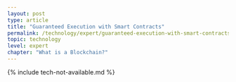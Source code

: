 ```yaml
---
layout: post
type: article
title: "Guaranteed Execution with Smart Contracts"
permalink: /technology/expert/guaranteed-execution-with-smart-contracts/
topic: technology
level: expert
chapter: "What is a Blockchain?"
---
```


{% include tech-not-available.md %}
